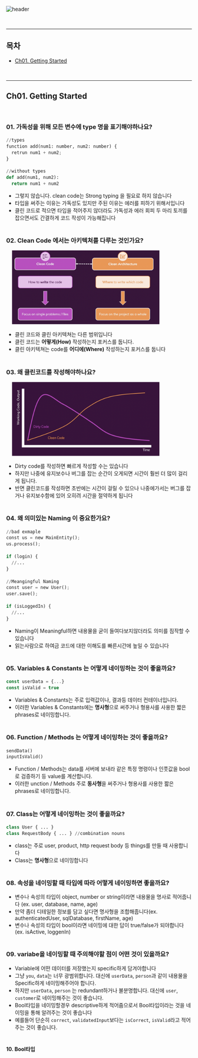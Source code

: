 
![header](https://capsule-render.vercel.app/api?type=waving&color=timeGradient&height=300&section=header&fontSize=35&text=Clean%20Code&animation=fadeIn&fontAlignY=42&fontAlign=16)

<br/>

---

## 목차

- [Ch01. Getting Started](#ch01-getting-started) <br/>


<br/>

---

## Ch01. Getting Started

<br/>

### 01. 가독성을 위해 모든 변수에 type 명을 표기해야하나요?

```python
//types
function add(num1: number, num2: number) {
  retrun num1 + num2;
}

//without types
def add(num1, num2):
  return num1 + num2
```
- 그렇지 않습니다. clean code는 Strong typing 을 필요로 하지 않습니다
- 타입을 써주는 이유는 가독성도 있지만 주된 이유는 에러를 피하기 위해서입니다
- 클린 코드로 적으면 타입을 적어주지 않더라도 가독성과 에러 회피 두 마리 토끼를 잡으면서도 간결하게 코드 작성이 가능해집니다

#

### 02. Clean Code 에서는 아키텍쳐를 다루는 것인가요?

&nbsp;&nbsp;&nbsp;&nbsp;<img src="image/1.png" width="400" height="200"><br/>

- 클린 코드와 클린 아키텍쳐는 다른 범위입니다
- 클린 코드는 **어떻게(How)** 작성하는지 포커스를 둡니다. 
- 클린 아키텍쳐는 code를 **어디에(Where)** 작성하는지 포커스를 둡니다

#

### 03. 왜 클린코드를 작성해야하나요?

&nbsp;&nbsp;&nbsp;&nbsp;<img src="image/2.png" width="400" height="200"><br/>

- Dirty code를 작성하면 빠르게 작성할 수는 있습니다
- 하지만 나중에 유지보수나 버그를 잡는 순간이 오게되면 시간이 훨씬 더 많이 걸리게 됩니다.
- 반면 클린코드를 작성하면 초반에는 시간이 걸릴 수 있으나 나중에가서는 버그를 잡거나 유지보수함에 있어 오히려 시간을 절약하게 됩니다

#

### 04. 왜 의미있는 Naming 이 중요한가요?

```python
//bad exmaple
const us = new MainEntity();
us.process();

if (login) {
  //...
}

//Meangingful Naming
const user = new User();
user.save();

if (isLoggedIn) {
  //...
}
```
- Naming이 Meaningful하면 내용물을 굳이 들여다보지않더라도 의미를 짐작할 수 있습니다
- 읽는사람으로 하여금 코드에 대한 이해도를 빠른시간에 높일 수 있습니다

#

### 05. Variables & Constants 는 어떻게 네이밍하는 것이 좋을까요?

```Javascript
const userData = {...}
const isValid = true
```

- Variables & Constants는 주로 입력값이나, 결과등 데이터 컨테이너입니다.
- 이러한 Variables & Constants에는 **명사형**으로 써주거나 형용사를 사용한 짧은 phrases로 네이밍합니다.

#

### 06. Function / Methods 는 어떻게 네이밍하는 것이 좋을까요?

```python
sendData()
inputIsValid()
```

- Function / Methods는 data를 서버에 보내라 같은 특정 명령이나 인풋값을 bool로 검증하기 등 value를 계산합니다.
- 이러한 unction / Methods 주로 **동사형**을 써주거나 형용사를 사용한 짧은 phrases로 네이밍합니다.

#

### 07. Class는 어떻게 네이밍하는 것이 좋을까요?

```python
class User { ... }
class RequestBody { ... } //combination nouns
```
- class는 주로 user, product, http request body 등 things를 만들 때 사용합니다
- Class는 **명사형**으로 네이밍합니다

#

### 08. 속성을 네이밍할 때 타입에 따라 어떻게 네이밍하면 좋을까요?

- 변수나 속성의 타입이 object, number or string이라면 내용물을 명사로 적어줍니다 (ex. user, database, name, age)
- 만약 좀더 디테일한 정보를 담고 싶다면 명사형을 조합해줍니다(ex. authenticatedUser, sqlDatabase, firstName, age)
- 변수나 속성의 타입이 bool이라면 네이밍에 대한 답이 true/false가 되야합니다(ex. isActive, loggenIn)

#

### 09. variabe을 네이밍할 때 주의해야할 점이 어떤 것이 있을까요?

- Variable에 어떤 데이터를 저장했는지 specific하게 담겨야합니다
- 그냥 `you`, `data`는 너무 광범위합니다. 대신에 `userData`, `person`과 같이 내용물을 Specific하게 네이밍해주어야 합니다.
- 하지만 `userData`, `person` 는 redundant하거나 불분명합니다. 대신에 `user`, `customer`로 네이밍해주는 것이 좋습니다.
- Bool타입을 네이밍할경우 descriptive하게 적어줌으로서 Bool타입이라는 것을 네이밍을 통해 알려주는 것이 좋습니다
- 예를들어 단순히 `correct`, `validatedInput`보다는 `isCorrect`, `isValid`라고 적어주는 것이 좋습니다.

#

#### 10. Bool타입





